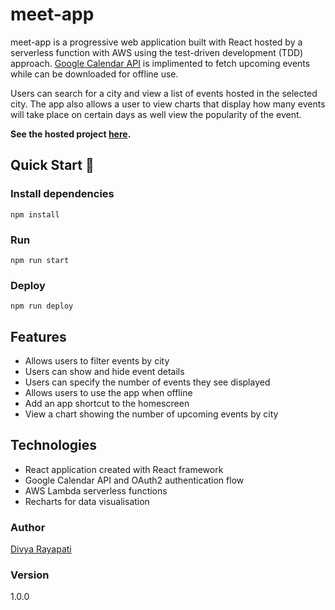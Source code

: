 # meet-app

meet-app is a progressive web application built with React hosted by a serverless function with AWS using the test-driven development (TDD) approach. [Google Calendar API](https://developers.google.com/calendar) is implimented to fetch upcoming events while can be downloaded for offline use.

Users can search for a city and view a list of events hosted in the selected city. The app also allows a user to view charts that display how many events will take place on certain days as well view the popularity of the event.

**See the hosted project [here](https://rayapati9.github.io/meet-app/).**


## Quick Start 🚀

### Install dependencies

```
npm install
```

### Run

```
npm run start
```

### Deploy

```
npm run deploy
```

## Features

- Allows users to filter events by city
- Users can show and hide event details
- Users can specify the number of events they see displayed
- Allows users to use the app when offline
- Add an app shortcut to the homescreen
- View a chart showing the number of upcoming events by city

## Technologies
- React application created with React framework
- Google Calendar API and OAuth2 authentication flow
- AWS Lambda serverless functions
- Recharts for data visualisation

### Author

[Divya Rayapati](https://rayapati9.github.io/portfolio-website/)

### Version

1.0.0